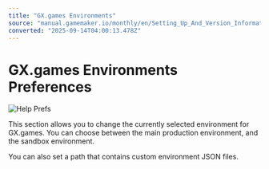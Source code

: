 ```yaml
---
title: "GX.games Environments"
source: "manual.gamemaker.io/monthly/en/Setting_Up_And_Version_Information/IDE_Preferences/General/GXgames_Environments.htm"
converted: "2025-09-14T04:00:13.478Z"
---
```


# GX.games Environments Preferences

![Help Prefs](../../../assets/Images/Setup_And_Version/Preferences/General_GXGamesEnvironments.png)

This section allows you to change the currently selected environment for GX.games. You can choose between the main production environment, and the sandbox environment.

You can also set a path that contains custom environment JSON files.